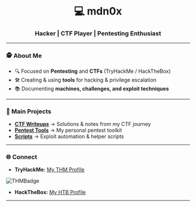 <!-- Logo MDN0X -->

<h1 align="center">💻 mdn0x</h1>
<h3 align="center">Hacker | CTF Player | Pentesting Enthusiast</h3>

---

### 🕵️ About Me
- 🔍 Focused on **Pentesting** and **CTFs** (TryHackMe / HackTheBox)
- 🛠️ Creating & using **tools** for hacking & privilege escalation
- 📚 Documenting **machines, challenges, and exploit techniques**

---

### 📂 Main Projects
- **[CTF Writeups](https://github.com/mdn0x/HackingZK/tree/main/HacksVault/Hacking%20Zettelkasten)** → Solutions & notes from my CTF journey
- **[Pentest Tools](https://github.com/mdn0x/Tools)** → My personal pentest toolkit
- **[Scripts](https://github.com/mdn0x/Scripts)** → Exploit automation & helper scripts

---

### 🌐 Connect
- **TryHackMe:** [My THM Profile](https://tryhackme.com/p/mdn0xKali)
<!-- THM Banner -->

  ![THMBadge](https://tryhackme-badges.s3.amazonaws.com/mdn0xKali.png?update=3) 

  
- **HackTheBox:** [My HTB Profile](https://app.hackthebox.com/profile/overview)

---
